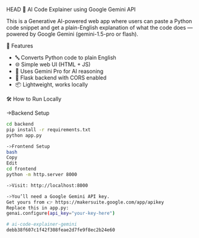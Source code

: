 HEAD
🧠 AI Code Explainer using Google Gemini API

This is a Generative AI-powered web app where users can paste a Python code snippet and get a plain-English explanation of what the code does — powered by Google Gemini (gemini-1.5-pro or flash).



🚀 Features

- 🔤 Converts Python code to plain English
- 🌐 Simple web UI (HTML + JS)
- 🧠 Uses Gemini Pro for AI reasoning
- 🐍 Flask backend with CORS enabled
- 📦 Lightweight, works locally


🛠️ How to Run Locally

->Backend Setup

```bash
cd backend
pip install -r requirements.txt
python app.py

->Frontend Setup
bash
Copy
Edit
cd frontend
python -m http.server 8000

->Visit: http://localhost:8000

->You’ll need a Google Gemini API key.
Get yours from 👉 https://makersuite.google.com/app/apikey
Replace this in app.py:
genai.configure(api_key="your-key-here")

# ai-code-explainer-gemini
debb38f607c1f42f308feae2d7fe9f8ec2b24e60
